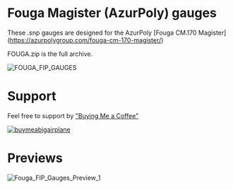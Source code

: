 # Fouga Magister (AzurPoly) gauges

These .snp gauges are designed for the AzurPoly [Fouga CM.170 Magister] (https://azurpolygroup.com/fouga-cm-170-magister/)

FOUGA.zip is the full archive.

![FOUGA_FIP_GAUGES](https://github.com/user-attachments/assets/2833318b-907e-4446-bbd6-743776e7faa6)

# Support

Feel free to support by ["Buying Me a Coffee" ](https://buymeacoffee.com/1l2p)

[![buymeabigairplane](https://github.com/1l2p-dev/spad-fip-gauges/assets/26790042/db47cd19-976c-4e12-ae8c-80bd245a558b)](https://buymeacoffee.com/1l2p)

# Previews

![Fouga_FIP_Gauges_Preview_1](https://github.com/user-attachments/assets/22d4f2e7-e1c8-4512-9813-109ce375701e)

